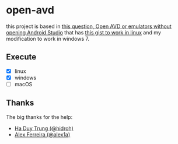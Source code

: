# open-avd


this project is based in [this question, Open AVD or emulators without opening Android Studio](https://superuser.com/questions/1186289/open-avd-or-emulators-without-opening-android-studio) that has [this gist to work in linux](https://gist.github.com/hidroh/67b2ee7bbdd9038450c00d8a4d69c3fa) and my modification to work in windows 7.

## Execute

- [x] linux
- [x] windows
- [ ] macOS

## Thanks

The big thanks for the help:

- [Ha Duy Trung (@hidroh)](https://github.com/hidroh)
- [Alex Ferreira (@alex1a)](https://github.com/alex1a)
